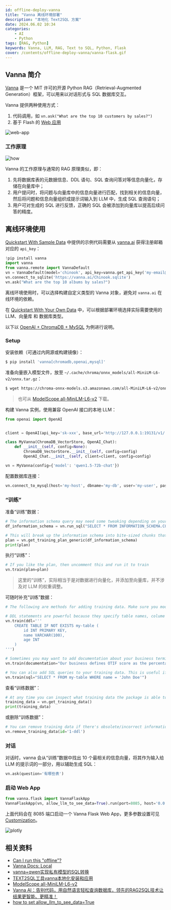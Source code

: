 ```yaml
---
id: offline-deploy-vanna
title: "Vanna 离线环境部署"
description: "本地化 Text2SQL 方案"
date: 2024.06.02 10:34
categories:
    - AI
    - Python
tags: [RAG, Python]
keywords: Vanna, LLM, RAG, Text to SQL, Python, Flask
cover: /contents/offline-deploy-vanna/vanna-flask.gif
---
```


## Vanna 简介

[Vanna](https://github.com/vanna-ai/vanna) 是一个 MIT 许可的开源 Python RAG（Retrieval-Augmented Generation）框架，可以用来以对话形式与 SQL 数据库交互。

Vanna 提供两种使用方式：

1. 代码调用，如 `vn.ask("What are the top 10 customers by sales?")`
1. 基于 Flash 的 [Web 应用](https://vanna.ai/docs/web-app/)

![web-app](/contents/offline-deploy-vanna/vanna-flask.gif)

### 工作原理

![how](/contents/offline-deploy-vanna/how-vanna-works.gif)

Vanna 的工作原理与通常的 RAG 原理类似，即：

1. 先将数据库表的元数据信息、DDL 语句、SQL 查询问答对等信息向量化，存储在向量库中；
1. 用户提问时，将问题与向量库中的信息向量进行匹配，找到相关的信息向量，然后将问题和信息向量组织成提示词输入到 LLM 中，生成 SQL 查询语句；
1. 用户可对生成的 SQL 进行反馈，正确的 SQL 会被添加到向量库以提高后续问答的精度。

## 离线环境使用

[Quickstart With Sample Data](https://vanna.ai/docs/app/) 中提供的示例代码需要从 [vanna.ai](https://vanna.ai/) 获得注册邮箱对应的 `api_key`：

```python
!pip install vanna
import vanna
from vanna.remote import VannaDefault
vn = VannaDefault(model='chinook', api_key=vanna.get_api_key('my-email@example.com'))
vn.connect_to_sqlite('https://vanna.ai/Chinook.sqlite')
vn.ask("What are the top 10 albums by sales?")
```

离线环境使用时，可以选择构建自定义类型的 Vanna 对象，避免对 `vanna.ai` 在线环境的依赖。

在 [Quickstart With Your Own Data](https://vanna.ai/docs/postgres-openai-vanna-vannadb/) 中，可以根据部署环境选择实际需要使用的 LLM、向量库 和 数据库类型。

以下以 [OpenAI + ChromaDB + MySQL](https://vanna.ai/docs/mysql-openai-standard-chromadb/) 为例进行说明。

### Setup

安装依赖（可通过内网源或构建镜像）：

```bash
$ pip install 'vanna[chromadb,openai,mysql]'
```

准备向量嵌入模型文件，放至 `~/.cache/chroma/onnx_models/all-MiniLM-L6-v2/onnx.tar.gz`：

```bash
$ wget https://chroma-onnx-models.s3.amazonaws.com/all-MiniLM-L6-v2/onnx.tar.gz
```

> 也可从 [ModelScope all-MiniLM-L6-v2](https://www.modelscope.cn/models/wengad/all-MiniLM-L6-v2/files) 下载。

构建 Vanna 实例，使用兼容 OpenAI 接口的本地 LLM：

```python
from openai import OpenAI


client = OpenAI(api_key='sk-xxx', base_url='http://127.0.0.1:19131/v1/')

class MyVanna(ChromaDB_VectorStore, OpenAI_Chat):
    def __init__(self, config=None):
        ChromaDB_VectorStore.__init__(self, config=config)
        OpenAI_Chat.__init__(self, client=client, config=config)

vn = MyVanna(config={'model': 'qwen1.5-72b-chat'})
```

配置数据库连接：

```python
vn.connect_to_mysql(host='my-host', dbname='my-db', user='my-user', password='my-password', port=123)
```

### “训练”

准备“训练”数据：

```python
# The information schema query may need some tweaking depending on your database. This is a good starting point.
df_information_schema = vn.run_sql("SELECT * FROM INFORMATION_SCHEMA.COLUMNS")

# This will break up the information schema into bite-sized chunks that can be referenced by the LLM
plan = vn.get_training_plan_generic(df_information_schema)
print(plan)
```

执行“训练”：

```python
# If you like the plan, then uncomment this and run it to train
vn.train(plan=plan)
```

> 这里的“训练”，实际相当于是对数据进行向量化，并添加至向量库，并不涉及对 LLM 的权重调整。

可随时补充“训练”数据：

```python
# The following are methods for adding training data. Make sure you modify the examples to match your database.

# DDL statements are powerful because they specify table names, colume names, types, and potentially relationships
vn.train(ddl='''
    CREATE TABLE IF NOT EXISTS my-table (
        id INT PRIMARY KEY,
        name VARCHAR(100),
        age INT
    )
''')

# Sometimes you may want to add documentation about your business terminology or definitions.
vn.train(documentation="Our business defines OTIF score as the percentage of orders that are delivered on time and in full")

# You can also add SQL queries to your training data. This is useful if you have some queries already laying around. You can just copy and paste those from your editor to begin generating new SQL.
vn.train(sql="SELECT * FROM my-table WHERE name = 'John Doe'")
```

查看“训练数据”：

```python
# At any time you can inspect what training data the package is able to reference
training_data = vn.get_training_data()
print(training_data)
```

或删除“训练数据”：

```python
# You can remove training data if there's obsolete/incorrect information. 
vn.remove_training_data(id='1-ddl')
```

### 对话

对话时，vanna 会从“训练”数据中找出 10 个最相关的信息向量，将其作为输入给 LLM 的提示词的一部分，用以辅助生成 SQL：

```python
vn.ask(question='有哪些表')
```

### 启动 Web App

```python
from vanna.flask import VannaFlaskApp
VannaFlaskApp(vn, allow_llm_to_see_data=True).run(port=8085, host='0.0.0.0')
```

上面代码会在 8085 端口启动一个 Vanna Flask Web App，更多参数设置可见 [Customization](https://vanna.ai/docs/web-app/#customization)。

![plotly](/contents/offline-deploy-vanna/plotly.png)


## 相关资料

- [Can I run this "offline"?](https://vanna.ai/docs/FAQ/#can-i-run-this-offline)
- [Vanna Docs: Local](https://vanna.ai/docs/local.html)
- [vanna+qwen实现私有模型的SQL转换](https://developer.aliyun.com/article/1464026)
- [TEXT2SQL工具vanna本地化安装和应用](https://blog.csdn.net/wengad/article/details/138675869)
- [ModelScope all-MiniLM-L6-v2](https://www.modelscope.cn/models/wengad/all-MiniLM-L6-v2/files)
- [Vanna AI：告别代码，用自然语言轻松查询数据库，领先的RAG2SQL技术让结果更智能、更精准！](https://mp.weixin.qq.com/s/ss30Azj1hqX2xJrQmfhBaw)
- [how to set allow_llm_to_see_data=True](https://github.com/vanna-ai/vanna/discussions/289)